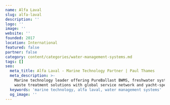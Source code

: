 ```yaml
---
name: Alfa Laval
slug: alfa-laval
description: ''
logo: ''
image: ''
website: ''
founded: 2017
location: International
featured: false
partner: false
category: content/categories/water-management-systems.md
tags: []
seo:
  meta_title: Alfa Laval - Marine Technology Partner | Paul Thames
  meta_description: >-
    Marine technology leader offering PureBallast BWMS, freshwater systems, and
    waste treatment solutions with global service network and yacht-specific d
  keywords: 'marine technology, alfa laval, water management systems'
  og_image: ''
---
```


